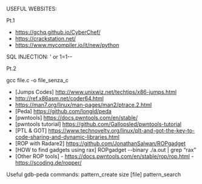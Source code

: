 USEFUL WEBSITES:

Pt.1
- https://gchq.github.io/CyberChef/
- https://crackstation.net/
- https://www.mycompiler.io/it/new/python

SQL INJECTION: ' or 1=1--


Pt.2


gcc file.c -o file_senza_c

- [Jumps Codes] http://www.unixwiz.net/techtips/x86-jumps.html
- http://ref.x86asm.net/coder64.html
- https://man7.org/linux/man-pages/man2/ptrace.2.html
- [Peda] https://github.com/longld/peda
- [pwntools] https://docs.pwntools.com/en/stable/
- [pwntools tutorial] https://github.com/Gallopsled/pwntools-tutorial
- [PTL & GOT] https://www.technovelty.org/linux/plt-and-got-the-key-to-code-sharing-and-dynamic-libraries.html
- [ROP with Radare2] https://github.com/JonathanSalwan/ROPgadget
- [HOW to find gadgets using rax] ROPgadget --binary ./a.out | grep “rax”
- [Other ROP tools] - https://docs.pwntools.com/en/stable/rop/rop.html
                    - https://scoding.de/ropper/
  
Useful gdb-peda commands:
pattern_create size [file]
pattern_search
